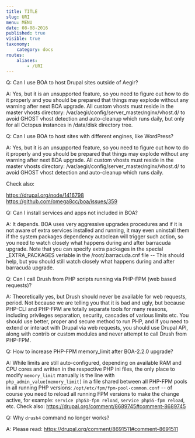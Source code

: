 ```yaml
---
title: TITLE
slug: URI
menu: MENU
date: 08-08-2016
published: true
visible: true
taxonomy:
    category: docs
routes:
    aliases:
        - /URI
---
```


Q: Can I use BOA to host Drupal sites outside of Aegir?

A: Yes, but it is an unsupported feature, so you need to figure out how to
   do it properly and you should be prepared that things may explode without
   any warning after next BOA upgrade. All custom vhosts must reside in the
   master vhosts directory: /var/aegir/config/server_master/nginx/vhost.d/
   to avoid GHOST vhost detection and auto-cleanup which runs daily, but only
   for all Octopus instances in /data/disk directory tree.


Q: Can I use BOA to host sites with different engines, like WordPress?

A: Yes, but it is an unsupported feature, so you need to figure out how to
   do it properly and you should be prepared that things may explode without
   any warning after next BOA upgrade. All custom vhosts must reside in the
   master vhosts directory: /var/aegir/config/server_master/nginx/vhost.d/
   to avoid GHOST vhost detection and auto-cleanup which runs daily.

   Check also:

   https://drupal.org/node/1416798
   https://github.com/omega8cc/boa/issues/359


Q: Can I install services and apps not included in BOA?

A: It depends. BOA uses very aggressive upgrades procedures and if it is not
   aware of extra services installed and running, it may even uninstall them
   if the system packages dependency autoclean will trigger such action,
   so you need to watch closely what happens during and after barracuda upgrade.
   Note that you can specify extra packages in the special _EXTRA_PACKAGES
   veriable in the /root/.barracuda.cnf file -- This should help, but you should
   still watch closely what happens during and after barracuda upgrade.


Q: Can I call Drush from PHP scripts running via PHP-FPM (web based requests)?

A: Theoretically yes, but Drush should never be available for web requests,
   period. Not because we are telling you that it is bad and ugly, but because
   PHP-CLI and PHP-FPM are totally separate tools for many reasons, including
   privileges separation, security, cascades of various limits etc. You should
   use better, proper and secure method to run PHP, and if you need to extend
   or interact with Drupal via web requests, you should use Drupal API, along
   with contrib or custom modules and never attempt to call Drush from PHP-FPM.


Q: How to increase PHP-FPM memory_limit after BOA-2.2.0 upgrade?

A: While limits are still auto-configured, depending on available RAM and CPU
   cores and written in the respective PHP ini files, the only place to modify
   `memory_limit` manually is the line with `php_admin_value[memory_limit]`
   in a file shared between all PHP-FPM pools in all running PHP versions:
   `/opt/etc/fpm/fpm-pool-common.conf` -- of course you need to reload all
   running FPM versions to make the change active, for example:
   `service php53-fpm reload`, `service php55-fpm reload`, etc.
   Check also: https://drupal.org/comment/8689745#comment-8689745


Q: Why `drush4` command no longer works?

A: Please read: https://drupal.org/comment/8691511#comment-8691511

